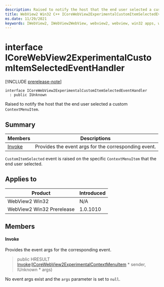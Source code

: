 ```yaml
---
description: Raised to notify the host that the end user selected a custom `ContextMenuItem`.
title: WebView2 Win32 C++ ICoreWebView2ExperimentalCustomItemSelectedEventHandler
ms.date: 11/29/2021
keywords: IWebView2, IWebView2WebView, webview2, webview, win32 apps, win32, edge, ICoreWebView2, ICoreWebView2Controller, browser control, edge html, ICoreWebView2ExperimentalCustomItemSelectedEventHandler
---
```


# interface ICoreWebView2ExperimentalCustomItemSelectedEventHandler

[!INCLUDE [prerelease-note](../includes/prerelease-note.md)]

```
interface ICoreWebView2ExperimentalCustomItemSelectedEventHandler
  : public IUnknown
```

Raised to notify the host that the end user selected a custom `ContextMenuItem`.

## Summary

 Members                        | Descriptions
--------------------------------|---------------------------------------------
[Invoke](#invoke) | Provides the event args for the corresponding event.

`CustomItemSelected` event is raised on the specific `ContextMenuItem` that the end user selected.

## Applies to

Product                         | Introduced
--------------------------------|---------------------------------------------
WebView2 Win32            |    N/A
WebView2 Win32 Prerelease |    1.0.1010

## Members

#### Invoke

Provides the event args for the corresponding event.

> public HRESULT [Invoke](#invoke)([ICoreWebView2ExperimentalContextMenuItem](icorewebview2experimentalcontextmenuitem.md) * sender, IUnknown * args)

No event args exist and the `args` parameter is set to `null`.

